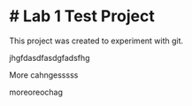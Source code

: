 # \# Lab 1 Test Project

This project was created to experiment with git.

jhgfdasdfasdgfadsfhg

More cahngesssss

moreoreochag
